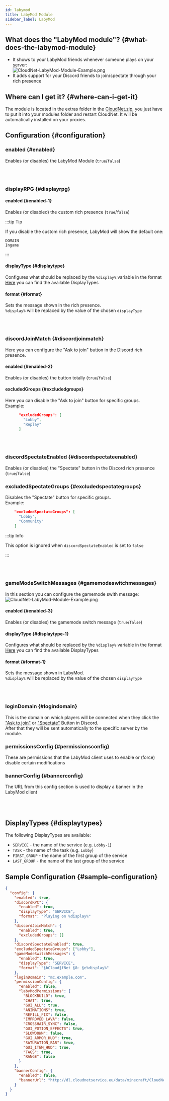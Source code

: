 ```yaml
---
id: labymod
title: LabyMod Module
sidebar_label: LabyMod
---
```


## What does the "LabyMod module"? {#what-does-the-labymod-module}

- It shows to your LabyMod friends whenever someone plays on your server:  
  ![CloudNet-LabyMod-Module-Example.png](/img/v3/modules/CloudNet-LabyMod-Module-Example.png)
- It adds support for your Discord friends to join/spectate through your rich presence

## Where can I get it? {#where-can-i-get-it}

The module is located in the extras folder in the [CloudNet.zip](https://github.com/CloudNetService/CloudNet-v3/releases/latest/download/CloudNet.zip),
you just have to put it into your modules folder and restart CloudNet. It will be automatically installed on your proxies.

## Configuration {#configuration}

### enabled {#enabled}

Enables (or disables) the LabyMod Module (`true`/`false`)

<br></br>

### displayRPG {#displayrpg}

#### enabled {#enabled-1}

Enables (or disabled) the custom rich presence (`true`/`false`)

:::tip Tip

If you disable the custom rich presence, LabyMod will show the default one:

```
DOMAIN
Ingame
```

:::

#### displayType {#displaytype}

Configures what should be replaced by the `%display%` variable in the format
[Here](#displaytypes) you can find the available DisplayTypes

#### format {#format}

Sets the message shown in the rich presence.  
`%display%` will be replaced by the value of the chosen `displayType`

<br></br>

### discordJoinMatch {#discordjoinmatch}

Here you can configure the "Ask to join" button in the Discord rich presence.

#### enabled {#enabled-2}

Enables (or disables) the button totally (`true`/`false`)

#### excludedGroups {#excludedgroups}

Here you can disable the "Ask to join" button for specific groups.  
Example:

```json
      "excludedGroups": [
        "Lobby",
        "Replay"
      ]
```

<br></br>

### discordSpectateEnabled {#discordspectateenabled}

Enables (or disables) the "Spectate" button in the Discord rich presence (`true`/`false`)

### excludedSpectateGroups {#excludedspectategroups}

Disables the "Spectate" button for specific groups.  
Example:

```json
    "excludedSpectateGroups": [
      "Lobby",
      "Community"
    ]
```

:::tip Info

This option is ignored when `discordSpectateEnabled` is set to `false`

:::

<br></br>

### gameModeSwitchMessages {#gamemodeswitchmessages}

In this section you can configure the gamemode swith message:  
![CloudNet-LabyMod-Module-Example.png](/img/v3/modules/CloudNet-LabyMod-Module-Example.png)

#### enabled {#enabled-3}

Enables (or disables) the gamemode switch message (`true`/`false`)

#### displayType {#displaytype-1}

Configures what should be replaced by the `%display%` variable in the format  
[Here](#displaytypes) you can find the available DisplayTypes

#### format {#format-1}

Sets the message shown in LabyMod.  
`%display%` will be replaced by the value of the chosen `displayType`

<br></br>

### loginDomain {#logindomain}

This is the domain on which players will be connected when they click the ["Ask to join"](#discordjoinmatch) or
["Spectate"](#discordspectateenabled) Button in Discord.  
After that they will be sent automatically to the specific server by the module.

### permissionsConfig {#permissionsconfig}

These are permissions that the LabyMod client uses to enable or (force) disable certain modifications

### bannerConfig {#bannerconfig}

The URL from this config section is used to display a banner in the LabyMod client

<br></br>

## DisplayTypes {#displaytypes}

The following DisplayTypes are available:

- `SERVICE` - the name of the service (e.g. `Lobby-1`)
- `TASK` - the name of the task (e.g. `Lobby`)
- `FIRST_GROUP` - the name of the first group of the service
- `LAST_GROUP` - the name of the last group of the service

## Sample Configuration {#sample-configuration}

```json
{
  "config": {
    "enabled": true,
    "discordRPC": {
      "enabled": true,
      "displayType": "SERVICE",
      "format": "Playing on %display%"
    },
    "discordJoinMatch": {
      "enabled": true,
      "excludedGroups": []
    },
    "discordSpectateEnabled": true,
    "excludedSpectateGroups": ["Lobby"],
    "gameModeSwitchMessages": {
      "enabled": true,
      "displayType": "SERVICE",
      "format": "§bCloud§fNet §8➢ §e%display%"
    },
    "loginDomain": "mc.example.com",
    "permissionConfig": {
      "enabled": false,
      "labyModPermissions": {
        "BLOCKBUILD": true,
        "CHAT": true,
        "GUI_ALL": true,
        "ANIMATIONS": true,
        "REFILL_FIX": false,
        "IMPROVED_LAVA": false,
        "CROSSHAIR_SYNC": false,
        "GUI_POTION_EFFECTS": true,
        "SLOWDOWN": false,
        "GUI_ARMOR_HUD": true,
        "SATURATION_BAR": true,
        "GUI_ITEM_HUD": true,
        "TAGS": true,
        "RANGE": false
      }
    },
    "bannerConfig": {
      "enabled": false,
      "bannerUrl": "http://dl.cloudnetservice.eu/data/minecraft/CloudNet-LabyMod-Banner.png"
    }
  }
}
```
